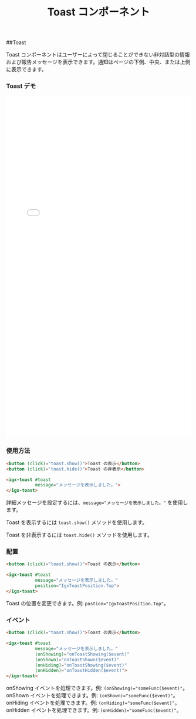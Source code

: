 ﻿---
title: Toast コンポーネント
_description: Ignite UI for Angular Toast コンポーネントは、アプリケーションで非対話型メッセージをユーザーに表示できます。
_keywords: Ignite UI for Angular, UI コントロール, Angular ウィジェット, web ウィジェット, UI ウィジェット, Angular, ネイティブ Angular コンポーネント スィート, ネイティブ Angular コントロール, ネイティブ Angular コンポーネント ライブラリ, Angular Toast コンポーネント, Angular Toast コントロール
_language: ja
---

##Toast

<p class="highlight">Toast コンポーネントはユーザーによって閉じることができない非対話型の情報および報告メッセージを表示できます。通知はページの下側、中央、または上側に表示できます。</p>
<div class="divider"></div>

### Toast デモ

<div class="sample-container" style="height: 928px">
    <iframe frameborder="0" seamless width="100%" height="100%" src="{environment:demosBaseUrl}/toast"></iframe>
</div>
<div class="divider--half"></div>

### 使用方法

```html
<button (click)="toast.show()">Toast の表示</button>
<button (click)="toast.hide()">Toast の非表示</button>

<igx-toast #toast
           message="メッセージを表示しました。">
</igx-toast>
```

詳細メッセージを設定するには、`message="メッセージを表示しました。"` を使用します。

Toast を表示するには `toast.show()` メソッドを使用します。

Toast を非表示するには `toast.hide()` メソッドを使用します。

<div class="divider--half"></div>

### 配置

```html
<button (click)="toast.show()">Toast の表示</button>

<igx-toast #toast
           message="メッセージを表示しました。"
           position="IgxToastPosition.Top">
</igx-toast>
```

Toast の位置を変更できます。例: `postion="IgxToastPosition.Top"`。

<div class="divider--half"></div>

### イベント

```html
<button (click)="toast.show()">Toast の表示</button>

<igx-toast #toast
           message="メッセージを表示しました。"
           (onShowing)="onToastShowing($event)"
           (onShown)="onToastShown($event)"
           (onHiding)="onToastShowing($event)"
           (onHidden)="onToastHidden($event)">
</igx-toast>
```

onShowing イベントを処理できます。例: `(onShowing)="someFunc($event)"`。
onShown イベントを処理できます。例: `(onShown)="someFunc($event)"`。
onHiding イベントを処理できます。例: `(onHiding)="someFunc($event)"`。
onHidden イベントを処理できます。例: `(onHidden)="someFunc($event)"`。

<div class="divider--half"></div>
